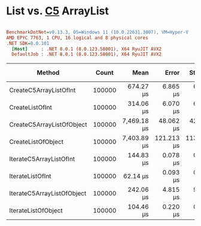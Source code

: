 # List<T> vs. [C5](https://github.com/sestoft/C5) ArrayList<T>



``` ini

BenchmarkDotNet=v0.13.3, OS=Windows 11 (10.0.22631.3007), VM=Hyper-V
AMD EPYC 7763, 1 CPU, 16 logical and 8 physical cores
.NET SDK=8.0.101
  [Host]     : .NET 8.0.1 (8.0.123.58001), X64 RyuJIT AVX2
  DefaultJob : .NET 8.0.1 (8.0.123.58001), X64 RyuJIT AVX2


```
|                     Method |  Count |        Mean |      Error |     StdDev |  Ratio | RatioSD |     Gen0 |     Gen1 |     Gen2 | Allocated | Alloc Ratio |
|--------------------------- |------- |------------:|-----------:|-----------:|-------:|--------:|---------:|---------:|---------:|----------:|------------:|
|     CreateC5ArrayListOfInt | 100000 |   674.27 μs |   6.865 μs |   6.422 μs |  10.85 |    0.11 | 115.2344 | 107.4219 | 107.4219 | 1049714 B |          NA |
|            CreateListOfInt | 100000 |   314.06 μs |   6.070 μs |   6.233 μs |   5.05 |    0.10 |  64.4531 |  56.6406 |  56.6406 | 1049370 B |          NA |
|  CreateC5ArrayListOfObject | 100000 | 7,469.18 μs |  48.062 μs |  42.606 μs | 120.23 |    0.70 | 468.7500 | 460.9375 | 273.4375 | 5288134 B |          NA |
|         CreateListOfObject | 100000 | 7,403.89 μs | 121.213 μs | 113.383 μs | 119.35 |    1.85 | 468.7500 | 460.9375 | 273.4375 | 5288056 B |          NA |
|    IterateC5ArrayListOfInt | 100000 |   144.83 μs |   0.078 μs |   0.069 μs |   2.33 |    0.00 |        - |        - |        - |      48 B |          NA |
|           IterateListOfInt | 100000 |    62.14 μs |   0.093 μs |   0.078 μs |   1.00 |    0.00 |        - |        - |        - |         - |          NA |
| IterateC5ArrayListOfObject | 100000 |   242.06 μs |   4.815 μs |   9.726 μs |   3.90 |    0.17 |        - |        - |        - |      56 B |          NA |
|        IterateListOfObject | 100000 |   104.46 μs |   0.220 μs |   0.195 μs |   1.68 |    0.00 |        - |        - |        - |         - |          NA |
